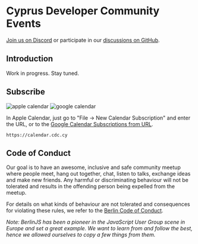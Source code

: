 # Cyprus Developer Community Events

[Join us on Discord](https://chat.cdc.cy) or participate in our
[discussions on GitHub](https://github.com/cyprus-developer-community/home/discussions).

## Introduction

Work in progress. Stay tuned.

## Subscribe

![apple calendar](https://github.com/gitevents/ics/blob/main/assets/apple-calendar.png)
![google calendar](https://github.com/gitevents/ics/blob/main/assets/google-calendar.png)

In Apple Calendar, just go to "File -> New Calendar Subscription" and enter the
URL, or to the
[Google Calendar Subscriptions from URL](https://calendar.google.com/calendar/u/0/r/settings/addbyurl).

`https://calendar.cdc.cy`

## Code of Conduct

Our goal is to have an awesome, inclusive and safe community meetup where people
meet, hang out together, chat, listen to talks, exchange ideas and make new
friends. Any harmful or discriminating behaviour will not be tolerated and
results in the offending person being expelled from the meetup.

For details on what kinds of behaviour are not tolerated and consequences for
violating these rules, we refer to the
[Berlin Code of Conduct](https://rubyberlin.github.io/code-of-conduct).

_Note: BerlinJS has been a pioneer in the JavaScript User Group scene in Europe
and set a great example. We want to learn from and follow the best, hence we
allowed ourselves to copy a few things from them._
